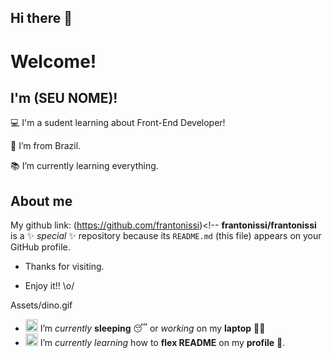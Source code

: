 ## Hi there 👋

# Welcome!

 

## I'm (SEU NOME)!

 

:computer: I'm a sudent learning about Front-End Developer!

:house_with_garden: I’m from Brazil.

:books: I’m currently learning everything.


 

## About me

My github link: (https://github.com/frantonissi)<!--
**frantonissi/frantonissi** is a ✨ _special_ ✨ repository because its `README.md` (this file) appears on your GitHub profile.

- Thanks for visiting.

- Enjoy it!! \o/
  
Assets/dino.gif
- <img alt="GIF" src="https://github.com/TheDudeThatCode/TheDudeThatCode/blob/master/Assets/wave.gif" width="20px" /> I’m *currently* **sleeping** 😴 or *working* on my **laptop** 👨‍💻
- <img alt="GIF" src="https://github.com/TheDudeThatCode/TheDudeThatCode/blob/master/Assets/gandalf_parrot.gif" width="20px" /> I’m *currently learning* how to **flex README** on my **profile** 💪.


